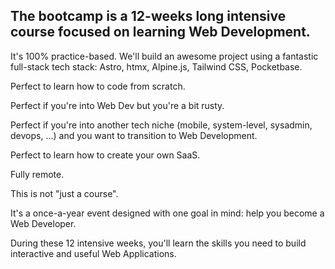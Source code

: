 ## The bootcamp is a 12-weeks long intensive course focused on learning Web Development.
It's 100% practice-based. We'll build an awesome project using a fantastic full-stack tech stack: Astro, htmx, Alpine.js, Tailwind CSS, Pocketbase.

Perfect to learn how to code from scratch.

Perfect if you're into Web Dev but you're a bit rusty.

Perfect if you're into another tech niche (mobile, system-level, sysadmin, devops, ...) and you want to transition to Web Development.

Perfect to learn how to create your own SaaS.

Fully remote.

This is not "just a course".

It's a once-a-year event designed with one goal in mind: help you become a Web Developer.

During these 12 intensive weeks, you'll learn the skills you need to build interactive and useful Web Applications.